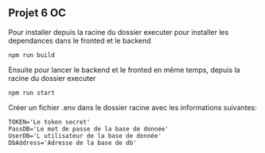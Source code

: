 ## Projet 6 OC

Pour installer depuis la racine du dossier executer pour installer les dependances dans le fronted et le backend

```
npm run build
```

Ensuite pour lancer le backend et le fronted en même temps, depuis la racine du dossier executer

```
npm run start
```

Créer un fichier .env dans le dossier racine avec les informations suivantes:

```
TOKEN='Le token secret'
PassDB='Le mot de passe de la base de donnée'
UserDB='L utilisateur de la base de donnée'
DbAddress='Adresse de la base de db'
```